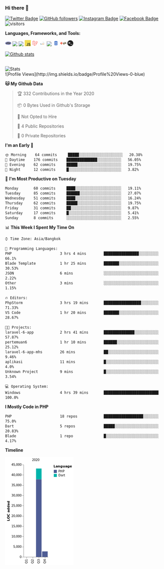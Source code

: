 ### Hi there 👋

<div align="centre">

[![Twitter Badge](http://img.shields.io/badge/-@ismnirwn-1ca0f1?style=social&logo=twitter&logoColor=blue&link=https://twitter.com/ismnirwn)](https://twitter.com/ismnirwn) [![GitHub followers](https://img.shields.io/github/followers/ismanir?label=Follow&style=social)](https://github.com/ismanir/?tab=follow)
[![Instagram Badge](https://img.shields.io/badge/-ismanirawan-blue?style=social&logo=Instagram&link=https://www.instagram.com/ismanirawan/)](https://www.instagram.com/ismanirawan/) 
[![Facebook Badge](https://img.shields.io/badge/-ismnirwn-blue?style=social&logo=facebook&link=https://www.facebook.com/ismnirwn/)](https://www.facebook.com/ismnirwn/) 
![visitors](https://hit-badger.glitch.me/badge?page_id=ismanir.ismanir)
 </div>

**Languages, Frameworks, and Tools:**  

<code><img height="20" src="https://raw.githubusercontent.com/github/explore/80688e429a7d4ef2fca1e82350fe8e3517d3494d/topics/php/php.png"></code>
<code><img height="20" src="https://cdn.freebiesupply.com/logos/large/2x/yii-logo-png-transparent.png"></code>
<code><img height="20" src="https://www.zend.com/sites/zend/files/image/2019-09/logo-codeigniter.jpg"></code>
<code><img height="20" src="https://raw.githubusercontent.com/github/explore/80688e429a7d4ef2fca1e82350fe8e3517d3494d/topics/javascript/javascript.png"></code>
<code><img height="20" src="https://raw.githubusercontent.com/github/explore/80688e429a7d4ef2fca1e82350fe8e3517d3494d/topics/laravel/laravel.png"></code>
<code><img height="20" src="https://raw.githubusercontent.com/github/explore/80688e429a7d4ef2fca1e82350fe8e3517d3494d/topics/mysql/mysql.png"></code>
<code><img height="20" src="https://code.visualstudio.com/assets/favicon.ico"></code>
<code><img height="20" src="https://raw.githubusercontent.com/github/explore/80688e429a7d4ef2fca1e82350fe8e3517d3494d/topics/sql/sql.png"></code>
<code><img height="20" src="https://raw.githubusercontent.com/github/explore/80688e429a7d4ef2fca1e82350fe8e3517d3494d/topics/git/git.png"></code>
<code><img height="20" src="https://raw.githubusercontent.com/github/explore/80688e429a7d4ef2fca1e82350fe8e3517d3494d/topics/terminal/terminal.png"></code>

[![Github stats](https://github-readme-stats.vercel.app/api?username=ismanir&title_color=555&text_color=777&show_icons=true&icon_color=333)](https://github.com/ismanir)

<br>
<img src="https://github.com/ismanir/ismanir/blob/master/images/stat.svg" alt="Stats"/>

<br>
<!--START_SECTION:waka-->
![Profile Views](http://img.shields.io/badge/Profile%20Views-0-blue)

**🐱 My Github Data** 

> 🏆 332 Contributions in the Year 2020
 > 
> 📦 0 Bytes Used in Github's Storage 
 > 
> 🚫 Not Opted to Hire
 > 
> 📜 4 Public Repositories 
 > 
> 🔑 0 Private Repositories  
 > 
**I'm an Early 🐤** 

```text
🌞 Morning    64 commits     █████░░░░░░░░░░░░░░░░░░░░   20.38% 
🌆 Daytime    176 commits    ██████████████░░░░░░░░░░░   56.05% 
🌃 Evening    62 commits     █████░░░░░░░░░░░░░░░░░░░░   19.75% 
🌙 Night      12 commits     █░░░░░░░░░░░░░░░░░░░░░░░░   3.82%

```
📅 **I'm Most Productive on Tuesday** 

```text
Monday       60 commits     ████░░░░░░░░░░░░░░░░░░░░░   19.11% 
Tuesday      85 commits     ██████░░░░░░░░░░░░░░░░░░░   27.07% 
Wednesday    51 commits     ████░░░░░░░░░░░░░░░░░░░░░   16.24% 
Thursday     62 commits     █████░░░░░░░░░░░░░░░░░░░░   19.75% 
Friday       31 commits     ██░░░░░░░░░░░░░░░░░░░░░░░   9.87% 
Saturday     17 commits     █░░░░░░░░░░░░░░░░░░░░░░░░   5.41% 
Sunday       8 commits      ░░░░░░░░░░░░░░░░░░░░░░░░░   2.55%

```


📊 **This Week I Spent My Time On** 

```text
⌚︎ Time Zone: Asia/Bangkok

💬 Programming Languages: 
PHP                      3 hrs 4 mins        ████████████████░░░░░░░░░   66.1% 
Blade Template           1 hr 25 mins        ███████░░░░░░░░░░░░░░░░░░   30.53% 
JSON                     6 mins              ░░░░░░░░░░░░░░░░░░░░░░░░░   2.22% 
Other                    3 mins              ░░░░░░░░░░░░░░░░░░░░░░░░░   1.15%

🔥 Editors: 
PhpStorm                 3 hrs 19 mins       █████████████████░░░░░░░░   71.33% 
VS Code                  1 hr 20 mins        ███████░░░░░░░░░░░░░░░░░░   28.67%

🐱‍💻 Projects: 
laravel-6-app            2 hrs 41 mins       ██████████████░░░░░░░░░░░   57.87% 
pertemuan6               1 hr 10 mins        ██████░░░░░░░░░░░░░░░░░░░   25.12% 
laravel-6-app-mhs        26 mins             ██░░░░░░░░░░░░░░░░░░░░░░░   9.46% 
aplikasi                 11 mins             █░░░░░░░░░░░░░░░░░░░░░░░░   4.0% 
Unknown Project          9 mins              █░░░░░░░░░░░░░░░░░░░░░░░░   3.54%

💻 Operating System: 
Windows                  4 hrs 39 mins       █████████████████████████   100.0%

```

**I Mostly Code in PHP** 

```text
PHP                      18 repos            ██████████████████░░░░░░░   75.0% 
Dart                     5 repos             █████░░░░░░░░░░░░░░░░░░░░   20.83% 
Blade                    1 repo              █░░░░░░░░░░░░░░░░░░░░░░░░   4.17%

```


**Timeline**

![Chart not found](https://raw.githubusercontent.com/ismanir/ismanir/master/charts/bar_graph.png) 


<!--END_SECTION:waka-->



